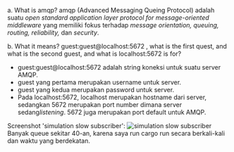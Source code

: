 a. What is amqp?
amqp (Advanced Messaging Queing Protocol) adalah suatu <i>open standard application layer protocol for message-oriented middleware</i> yang memiliki fokus terhadap <i>message orientation, queuing, routing, reliability,</i> dan <i>security</i>.

b. What it means? guest:guest@localhost:5672 , what is the first quest, and what is the second guest, and what is localhost:5672 is for?
- guest:guest@localhost:5672 adalah string koneksi untuk suatu server AMQP.<br/>
- guest yang pertama merupakan username untuk server.<br/>
- guest yang kedua merupakan password untuk server.<br/>
- Pada localhost:5672, localhost merupakan hostname dari server, sedangkan 5672 merupakan port number dimana server sedang<i>listening</i>. 5672 juga merupakan port default untuk AMQP.

Screenshot 'simulation slow subscriber':
![simulation slow subscriber](img/img_4.png)
Banyak queue sekitar 40-an, karena saya run cargo run secara berkali-kali dan waktu yang berdekatan.